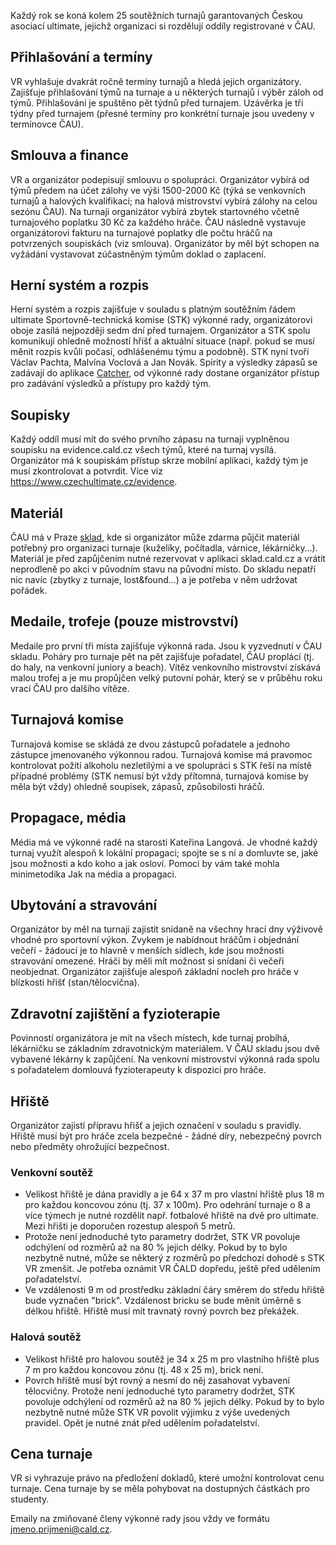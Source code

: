Každý rok se koná kolem 25 soutěžních turnajů garantovaných Českou asociací ultimate, jejichž organizaci si rozdělují oddíly registrované v ČAU.
## Přihlašování a termíny 
VR vyhlašuje dvakrát ročně termíny turnajů a hledá jejich organizátory. Zajišťuje přihlašování týmů na turnaje a u některých turnajů i výběr záloh od týmů. Přihlašování je spuštěno pět týdnů před turnajem. Uzávěrka je tři týdny před turnajem (přesné termíny pro konkrétní turnaje jsou uvedeny v termínovce ČAU). 
## Smlouva a finance 
VR a organizátor podepisují smlouvu o spolupráci. Organizátor vybírá od týmů předem na účet zálohy ve výši 1500-2000 Kč (týká se venkovních turnajů a halových kvalifikací; na halová mistrovství vybírá zálohy na celou sezónu ČAU). Na turnaji organizátor vybírá zbytek startovného včetně turnajového poplatku 30 Kč za každého hráče. ČAU následně vystavuje organizátorovi fakturu na turnajové poplatky dle počtu hráčů na potvrzených soupiskách (viz smlouva). Organizátor by měl být schopen na vyžádání vystavovat zúčastněným týmům doklad o zaplacení. 
## Herní systém a rozpis 
Herní systém a rozpis zajišťuje v souladu s platným soutěžním řádem ultimate Sportovně-technická komise (STK) výkonné rady, organizátorovi oboje zasílá nejpozději sedm dní před turnajem. Organizátor a STK spolu komunikují ohledně možností hřišť a aktuální situace (např. pokud se musí měnit rozpis kvůli počasí, odhlášenému týmu a podobně). STK nyní tvoří Václav Pachta, Malvína Voclová a Jan Novák. 
Spirity a výsledky zápasů se zadávají do aplikace [Catcher](https://play.google.com/store/apps/details?id=com.ulti.catcher), od výkonné rady dostane organizátor přístup pro zadávání výsledků a přístupy pro každý tým. 
## Soupisky 
Každý oddíl musí mít do svého prvního zápasu na turnaji vyplněnou soupisku na evidence.cald.cz všech týmů, které na turnaj vysílá. Organizátor má k soupiskám přístup skrze mobilní aplikaci, každý tým je musí zkontrolovat a potvrdit. Více viz https://www.czechultimate.cz/evidence. 
## Materiál 
ČAU má v Praze [sklad](https://www.czechultimate.cz/sklad), kde si organizátor může zdarma půjčit materiál potřebný pro organizaci turnaje (kuželíky, počítadla, várnice, lékárničky…). Materiál je před zapůjčením nutné rezervovat v aplikaci sklad.cald.cz a vrátit neprodleně po akci v původním stavu na původní místo. Do skladu nepatří nic navíc (zbytky z turnaje, lost&found…) a je potřeba v něm udržovat pořádek. 
## Medaile, trofeje (pouze mistrovství) 
Medaile pro první tři místa zajišťuje výkonná rada. Jsou k vyzvednutí v ČAU skladu. Poháry pro turnaje pět na pět zajišťuje pořadatel, ČAU proplácí (tj. do haly, na venkovní juniory a beach). Vítěz venkovního mistrovství získává malou trofej a je mu propůjčen velký putovní pohár, který se v průběhu roku vrací ČAU pro dalšího vítěze.  
## Turnajová komise 
Turnajová komise se skládá ze dvou zástupců pořadatele a jednoho zástupce jmenovaného výkonnou radou. Turnajová komise má pravomoc kontrolovat požití alkoholu nezletilými a ve spolupráci s STK řeší na místě případné problémy (STK nemusí být vždy přítomná, turnajová komise by měla být vždy) ohledně soupisek, zápasů, způsobilosti hráčů. 
## Propagace, média 
Média má ve výkonné radě na starosti Kateřina Langová. Je vhodné každý turnaj využít alespoň k lokální propagaci; spojte se s ní a domluvte se, jaké jsou možnosti a kdo koho a jak osloví. Pomoci by vám také mohla minimetodika Jak na média a propagaci. 
## Ubytování a stravování 
Organizátor by měl na turnaji zajistit snídaně na všechny hrací dny výživově vhodné pro sportovní výkon. Zvykem je nabídnout hráčům i objednání večeří - žádoucí je to hlavně v menších sídlech, kde jsou možnosti stravování omezené. Hráči by měli mít možnost si snídani či večeři neobjednat. Organizátor zajišťuje alespoň základní nocleh pro hráče v blízkosti hřišť (stan/tělocvična). 
## Zdravotní zajištění a fyzioterapie 
Povinností organizátora je mít na všech místech, kde turnaj probíhá, lékárničku se základním zdravotnickým materiálem. V ČAU skladu jsou dvě vybavené lékárny k zapůjčení. Na venkovní mistrovství výkonná rada spolu s pořadatelem domlouvá fyzioterapeuty k dispozici pro hráče. 
## Hřiště 
Organizátor zajistí přípravu hřišť a jejich označení v souladu s pravidly. Hřiště musí být pro hráče zcela bezpečné - žádné díry, nebezpečný povrch nebo předměty ohrožující bezpečnost. 
### Venkovní soutěž
- Velikost hřiště je dána pravidly a je 64 x 37 m pro vlastní hřiště plus 18 m pro každou koncovou zónu (tj. 37 x 100m). Pro odehrání turnaje o 8 a více týmech je nutné rozdělit např. fotbalové hřiště na dvě pro ultimate. Mezi hřišti je doporučen rozestup alespoň 5 metrů.
- Protože není jednoduché tyto parametry dodržet, STK VR povoluje odchýlení od rozměrů až na 80 % jejich délky. Pokud by to bylo nezbytně nutné, může se některý z rozměrů po předchozí dohodě s STK VR zmenšit. Je potřeba oznámit VR ČALD dopředu, ještě před udělením pořadatelství.
- Ve vzdálenosti 9 m od prostředku základní čáry směrem do středu hřiště bude vyznačen "brick". Vzdálenost bricku se bude měnit úměrně s délkou hřiště. Hřiště musí mít travnatý rovný povrch bez překážek.
### Halová soutěž
- Velikost hřiště pro halovou soutěž je 34 x 25 m pro vlastního hřiště plus 7 m pro každou koncovou zónu (tj. 48 x 25 m), brick není.
- Povrch hřiště musí být rovný a nesmí do něj zasahovat vybavení tělocvičny. Protože není jednoduché tyto parametry dodržet, STK povoluje odchýlení od rozměrů až na 80 % jejich délky. Pokud by to bylo nezbytně nutné může STK VR povolit výjimku z výše uvedených pravidel. Opět je nutné znát před udělením pořadatelství.
## Cena turnaje
VR si vyhrazuje právo na předložení dokladů, které umožní kontrolovat cenu turnaje. Cena turnaje by se měla pohybovat na dostupných částkách pro studenty.

Emaily na zmiňované členy výkonné rady jsou vždy ve formátu jmeno.prijmeni@cald.cz. 
